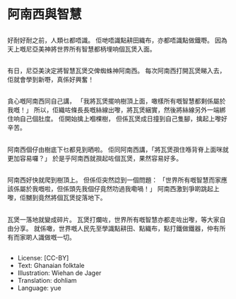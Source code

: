 # 阿南西與智慧

##
好耐好耐之前，人類乜都唔識。
佢哋唔識點耕田織布，亦都唔識點做鐵嘢。
因為天上嘅尼亞美神將世界所有智慧都柄埋响個瓦煲入面。

##
有日，尼亞美決定將智慧瓦煲交俾蜘蛛神阿南西。
每次阿南西打開瓦煲睇入去，佢就會學到新嘢，真係好興奮！

##
貪心嘅阿南西同自己講，
「我將瓦煲擺响樹頂上面，噉樣所有嘅智慧都剩係屬於我嘅！」
所以，佢織咗條長長嘅絲線出嚟，將瓦煲綑實，然後將絲線另外一端綁住响自己個肚度。
佢開始擒上嗰棵樹，
但係瓦煲成日撞到自己隻腳，擒起上嚟好辛苦。

##
阿南西個仔由樹底下乜都見到晒啦。
佢同阿南西講，「將瓦煲孭住喺背脊上面咪就更加容易囉？」
於是乎阿南西就孭起咗個瓦煲，果然容易好多。

##
阿南西好快就爬到樹頂上。
但係佢突然諗到一個問題：
「世界所有嘅智慧而家應該係屬於我嘅啦，但係頭先我個仔竟然叻過我嘞喎！」
阿南西激到爭啲跳起上嚟，佢嬲到竟然將個瓦煲掟落地下。

##
瓦煲一落地就變成碎片。
瓦煲打爛咗，世界所有嘅智慧亦都走咗出嚟，等大家自由分享。
就係噉，世界嘅人民先至學識點耕田、點織布，點打鐵做鐵器，仲有所有而家啲人識做嘅一切。

##
* License: [CC-BY]
* Text: Ghanaian folktale
* Illustration: Wiehan de Jager
* Translation: dohliam
* Language: yue
